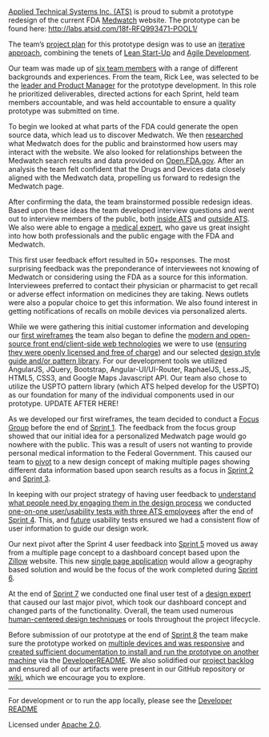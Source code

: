 [Applied Technical Systems Inc. (ATS)](http://labs.atsid.com/) is proud to submit a prototype redesign of the current FDA [Medwatch](http://www.fda.gov/Safety/MedWatch/) website.  The prototype can be found here: http://labs.atsid.com/18f-RFQ993471-POOL1/

The team’s [project plan](https://github.com/atsid/18f-RFQ993471-POOL1/blob/master/wiki/wiki2projectplan.md) for this prototype design was to use an [iterative approach](https://github.com/atsid/18f-RFQ993471-POOL1/blob/master/wiki/wiki7attachmentEitems.md#8---used-an-iterative-approach-where-feedback-informed-subsequent-work-or-versions-of-the-prototype), combining the tenets of [Lean Start-Up](https://github.com/atsid/18f-RFQ993471-POOL1/blob/master/wiki/wiki2projectplan.md#lean-start-up-project-aspects) and [Agile Development](https://github.com/atsid/18f-RFQ993471-POOL1/blob/master/wiki/wiki2projectplan.md#agile-project-aspects).   

Our team was made up of [six team members](https://github.com/atsid/18f-RFQ993471-POOL1/blob/master/wiki/wiki7attachmentEitems.md#2---assembled-a-multidisciplinary-and-collaborative-team-that-includes-at-a-minimum-of-three-of-the-labor-categories-limited-to-the-design-pool-labor-categories-to-design-the-prototype-as-quoted-in-attachment-c) with a range of different backgrounds and experiences. From the team, Rick Lee, was selected to be the [leader and Product Manager](https://github.com/atsid/18f-RFQ993471-POOL1/blob/master/wiki/wiki7attachmentEitems.md#1---assigned-one-leader-gave-that-person-authority-and-responsibility-and-held-that-person-accountable-for-the-quality-of-the-prototype-submitted) for the prototype development.  In this role he prioritized deliverables, directed actions for each Sprint, held team members accountable, and was held accountable to ensure a quality prototype was submitted on time.  

To begin we looked at what parts of the FDA could generate the open source data, which lead us to discover Medwatch. We then [researched](https://github.com/atsid/18f-RFQ993471-POOL1/blob/master/wiki/wiki3UXDresearch.md) what Medwatch does for the public and brainstormed how users may interact with the website. We also looked for relationships between the Medwatch search results and data provided on  [Open.FDA.gov](https://open.fda.gov/).  After an analysis the team felt confident that the Drugs and Devices data closely aligned with the Medwatch data, propelling us forward to redesign the Medwatch page.

After confirming the data, the team brainstormed possible redesign ideas.  Based upon these ideas the team developed interview questions and went out to interview members of the public, both [inside ATS](https://github.com/atsid/18f-RFQ993471-POOL1/blob/master/wiki/wiki3UXDresearch.md#initial-internal-ats-user-interview-documentation) and [outside ATS](https://github.com/atsid/18f-RFQ993471-POOL1/blob/master/wiki/wiki3UXDresearch.md#initial-external-ats-user-interview-documentation).  We also were able to engage a [medical expert](https://github.com/atsid/18f-RFQ993471-POOL1/blob/master/wiki/wiki3UXDresearch.md#june-18-2015-user-subject-matter-expert-research), who gave us great insight into how both professionals and the public engage with the FDA and Medwatch.

This first user feedback effort resulted in 50+ responses. The most surprising feedback was the preponderance of interviewees not knowing of Medwatch or considering using the FDA as a source for this information.  Interviewees preferred to contact their physician or pharmacist to get recall or adverse effect information on medicines they are taking. News outlets were also a popular choice to get this information. We also found interest in getting notifications of recalls on mobile devices via personalized alerts.

While we were gathering this initial customer information and developing our [first wireframes](https://github.com/atsid/18f-RFQ993471-POOL1/blob/master/wiki/wiki3UXDresearch.md#june-23-2015-user-tests) the team also began to define the [modern and open-source front end/client-side web technologies](https://github.com/atsid/18f-RFQ993471-POOL1/blob/master/wiki/wiki7attachmentEitems.md#6---used-at-least-three-modern-and-open-source-frontend-or-client-side-web-technologies) we were to use ([ensuring they were openly licensed and free of charge](https://github.com/atsid/18f-RFQ993471-POOL1/blob/master/wiki/wiki7attachmentEitems.md#11---prototype-and-underlying-platforms-used-to-create-and-run-the-prototype-are-openly-licensed-and-free-of-charge)) and our selected [design style guide and/or pattern library](https://github.com/atsid/18f-RFQ993471-POOL1/blob/master/wiki/wiki7attachmentEitems.md#5---created-or-used-a-design-style-guide-andor-a-pattern-library).  For our development tools we utilized AngularJS, JQuery, Bootstrap, Angular-UI/UI-Router, RaphaelJS, Less.JS, HTML5, CSS3, and Google Maps Javascript API.  Our team also chose to utilize the USPTO pattern library (which ATS helped develop for the USPTO) as our foundation for many of the individual components used in our prototype. UPDATE AFTER HERE!

As we developed our first wireframes, the team decided to conduct a [Focus Group](https://github.com/atsid/18f-RFQ993471-POOL1/wiki/2.-UXD-Research,-UXD-Wireframes-&-Data-Research-Documentation#june-22-2015-focus-group) before the end of [Sprint 1](https://github.com/atsid/18f-RFQ993471-POOL1/wiki/4.-Sprint-1---June-22,-2015).   The feedback from the focus group showed that our initial idea for a personalized Medwatch page would go nowhere with the public.  This was a result of users not wanting to provide personal medical information to the Federal Government.   This caused our team to [pivot](https://en.wikipedia.org/wiki/Lean_startup#Pivot) to a new design concept of making multiple pages showing different data information based upon search results as a focus in [Sprint 2](https://github.com/atsid/18f-RFQ993471-POOL1/wiki/4.-Sprint-2-June-23,-2015) and [Sprint 3](https://github.com/atsid/18f-RFQ993471-POOL1/wiki/4.-Sprint-3-June-24,-2015).

In keeping with our project strategy of having user feedback to [understand what people need by engaging them in the design process](https://github.com/atsid/18f-RFQ993471-POOL1/wiki/6.-Pool-1-Attachment-E-&-Additional-Technical-Approach-Criteria-Evidence#3---understand-what-people-need-by-including-people-in-the-prototype-design-process) we conducted [one-on-one user/usability tests with three ATS employees](https://github.com/atsid/18f-RFQ993471-POOL1/wiki/2.-UXD-Research,-UXD-Wireframes-&-Data-Research-Documentation#june-25-2015-user-tests) after the end of [Sprint 4](https://github.com/atsid/18f-RFQ993471-POOL1/wiki/4.-Sprint-4---June-25,-2015).   This, and [future](https://github.com/atsid/18f-RFQ993471-POOL1/wiki/6.-Pool-1-Attachment-E-&-Additional-Technical-Approach-Criteria-Evidence#7---performed-usability-tests-with-people) usability tests ensured we had a consistent flow of user information to guide our design work.

Our next pivot after the Sprint 4 user feedback into [Sprint 5](https://github.com/atsid/18f-RFQ993471-POOL1/wiki/4.-Sprint-5-June-26,-2015) moved us away from a multiple page concept to a dashboard concept based upon the [Zillow](http://www.zillow.com/) website.  This new [single page application](https://github.com/atsid/18f-RFQ993471-POOL1/wiki/2.-UXD-Research,-UXD-Wireframes-&-Data-Research-Documentation#june-26-2015-whiteboards---pivot-to-new-design) would allow a geography based solution and would be the focus of the work completed during [Sprint 6](https://github.com/atsid/18f-RFQ993471-POOL1/wiki/4.-Sprint-6-June-27-&-28,-2015). 

At the end of [Sprint 7](https://github.com/atsid/18f-RFQ993471-POOL1/wiki/4.-Sprint-7-June-29,-2015) we conducted one final user test of a [design expert](https://github.com/atsid/18f-RFQ993471-POOL1/wiki/2.-UXD-Research,-UXD-Wireframes-&-Data-Research-Documentation#june-29-2015-final-user-test) that caused our last major pivot, which took our dashboard concept and changed parts of the functionality. Overall, the team used numerous [human-centered design techniques](https://github.com/atsid/18f-RFQ993471-POOL1/wiki/6.-Pool-1-Attachment-E-&-Additional-Technical-Approach-Criteria-Evidence#4---used-at-least-three-human-centered-design-techniques-or-tools) or tools throughout the project lifecycle.

Before submission of our prototype at the end of [Sprint 8](https://github.com/atsid/18f-RFQ993471-POOL1/wiki/4.-Sprint-8-June-30,-2015) the team make sure the prototype worked on [multiple devices and was responsive](https://github.com/atsid/18f-RFQ993471-POOL1/wiki/6.-Pool-1-Attachment-E-&-Additional-Technical-Approach-Criteria-Evidence#9---created-a-prototype-that-works-on-multiple-devices-and-presents-a-responsive-design) and [created sufficient documentation to install and run the prototype on another machine](https://github.com/atsid/18f-RFQ993471-POOL1/wiki/6.-Pool-1-Attachment-E-&-Additional-Technical-Approach-Criteria-Evidence#10---provided-sufficient-documentation-to-install-and-run-their-prototype-on-another-machine) via the [DeveloperREADME](https://github.com/atsid/18f-RFQ993471-POOL1/blob/master/DeveloperREADME.md).  We also solidified our [project backlog](https://github.com/atsid/18f-RFQ993471-POOL1/wiki/5.-MEDWATCH-Project-Backlog) and ensured all of our artifacts were present in our GitHub repository or [wiki](https://github.com/atsid/18f-RFQ993471-POOL1/wiki), which we encourage you to explore. 

-------

For development or to run the app locally, please see the [Developer README](https://github.com/atsid/18f-RFQ993471-POOL1/blob/master/DeveloperREADME.md)

Licensed under [Apache 2.0](http://opensource.org/licenses/Apache-2.0).
